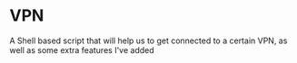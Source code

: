 # VPN
A Shell based script that will help us to get connected to a certain VPN, as well  as some extra features I've added
